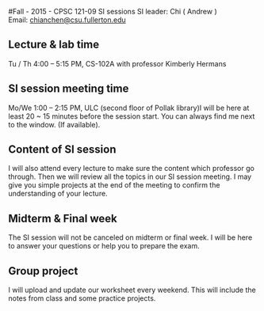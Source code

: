 #Fall - 2015 - CPSC 121-09 SI sessions
SI leader: Chi ( Andrew )    <br>Email: chianchen@csu.fullerton.edu</br>


## Lecture & lab time ##
Tu / Th 4:00 – 5:15 PM, CS-102A with professor Kimberly Hermans 

## SI session meeting time ##
Mo/We 1:00 – 2:15 PM, ULC (second floor of Pollak library)I will be here at least 20 ~ 15 minutes before the session start. You can always find me next to the window. (If available).

## Content of SI session ##
I will also attend every lecture to make sure the content which professor go through. Then we will review all the topics in our SI session meeting. I may give you simple projects at the end of the meeting to confirm the understanding of your lecture. 

## Midterm & Final week ##
The SI session will not be canceled on midterm or final week. I will be here to answer your questions or help you to prepare the exam.

## Group project ##
I will upload and update our worksheet every weekend. This will include the notes from class and some practice projects.
